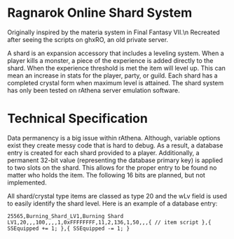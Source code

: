 Ragnarok Online Shard System
============================
Originally inspired by the materia system in Final Fantasy VII.\n
Recreated after seeing the scripts on ghxRO, an old private server.

A shard is an expansion accessory that includes a leveling system. When a player kills a monster, a piece of the experience is added directly to the shard. When the experience threshold is met the item will level up. This can mean an increase in stats for the player, party, or guild. Each shard has a completed crystal form when maximum level is attained. The shard system has only been tested on rAthena server emulation software.

Technical Specification
=======================
Data permanency is a big issue within rAthena. Although, variable options exist they create messy code that is hard to debug. As a result, a database entry is created for each shard provided to a player. Additionally, a permanent 32-bit value (representing the database primary key) is applied to two slots on the shard. This allows for the proper entry to be found no matter who holds the item. The following 16 bits are planned, but not implemented.

All shard/crystal type items are classed as type 20 and the wLv field is used to easily identify the shard level. Here is an example of a database entry:
```
25565,Burning_Shard_LV1,Burning Shard LV1,20,,,100,,,,1,0xFFFFFFFF,11,2,136,1,50,,,{ // item script },{ SSEquipped += 1; },{ SSEquipped -= 1; }
```
